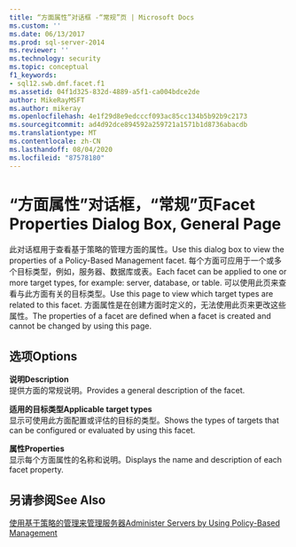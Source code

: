 ```yaml
---
title: “方面属性”对话框 -“常规”页 | Microsoft Docs
ms.custom: ''
ms.date: 06/13/2017
ms.prod: sql-server-2014
ms.reviewer: ''
ms.technology: security
ms.topic: conceptual
f1_keywords:
- sql12.swb.dmf.facet.f1
ms.assetid: 04f1d325-832d-4889-a5f1-ca004bdce2de
author: MikeRayMSFT
ms.author: mikeray
ms.openlocfilehash: 4e1f29d8e9edcccf093ac85cc134b5b92b9c2173
ms.sourcegitcommit: ad4d92dce894592a259721a1571b1d8736abacdb
ms.translationtype: MT
ms.contentlocale: zh-CN
ms.lasthandoff: 08/04/2020
ms.locfileid: "87578180"
---
```

# <a name="facet-properties-dialog-box-general-page"></a><span data-ttu-id="487a9-102">“方面属性”对话框，“常规”页</span><span class="sxs-lookup"><span data-stu-id="487a9-102">Facet Properties Dialog Box, General Page</span></span>
  <span data-ttu-id="487a9-103">此对话框用于查看基于策略的管理方面的属性。</span><span class="sxs-lookup"><span data-stu-id="487a9-103">Use this dialog box to view the properties of a Policy-Based Management facet.</span></span> <span data-ttu-id="487a9-104">每个方面可应用于一个或多个目标类型，例如，服务器、数据库或表。</span><span class="sxs-lookup"><span data-stu-id="487a9-104">Each facet can be applied to one or more target types, for example: server, database, or table.</span></span> <span data-ttu-id="487a9-105">可以使用此页来查看与此方面有关的目标类型。</span><span class="sxs-lookup"><span data-stu-id="487a9-105">Use this page to view which target types are related to this facet.</span></span> <span data-ttu-id="487a9-106">方面属性是在创建方面时定义的，无法使用此页来更改这些属性。</span><span class="sxs-lookup"><span data-stu-id="487a9-106">The properties of a facet are defined when a facet is created and cannot be changed by using this page.</span></span>  
  
## <a name="options"></a><span data-ttu-id="487a9-107">选项</span><span class="sxs-lookup"><span data-stu-id="487a9-107">Options</span></span>  
 <span data-ttu-id="487a9-108">**说明**</span><span class="sxs-lookup"><span data-stu-id="487a9-108">**Description**</span></span>  
 <span data-ttu-id="487a9-109">提供方面的常规说明。</span><span class="sxs-lookup"><span data-stu-id="487a9-109">Provides a general description of the facet.</span></span>  
  
 <span data-ttu-id="487a9-110">**适用的目标类型**</span><span class="sxs-lookup"><span data-stu-id="487a9-110">**Applicable target types**</span></span>  
 <span data-ttu-id="487a9-111">显示可使用此方面配置或评估的目标的类型。</span><span class="sxs-lookup"><span data-stu-id="487a9-111">Shows the types of targets that can be configured or evaluated by using this facet.</span></span>  
  
 <span data-ttu-id="487a9-112">**属性**</span><span class="sxs-lookup"><span data-stu-id="487a9-112">**Properties**</span></span>  
 <span data-ttu-id="487a9-113">显示每个方面属性的名称和说明。</span><span class="sxs-lookup"><span data-stu-id="487a9-113">Displays the name and description of each facet property.</span></span>  
  
## <a name="see-also"></a><span data-ttu-id="487a9-114">另请参阅</span><span class="sxs-lookup"><span data-stu-id="487a9-114">See Also</span></span>  
 [<span data-ttu-id="487a9-115">使用基于策略的管理来管理服务器</span><span class="sxs-lookup"><span data-stu-id="487a9-115">Administer Servers by Using Policy-Based Management</span></span>](administer-servers-by-using-policy-based-management.md)  
  
  
